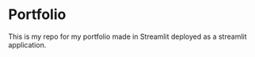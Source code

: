 # Portfolio
This is my repo for my portfolio made in Streamlit deployed as a streamlit application. 
